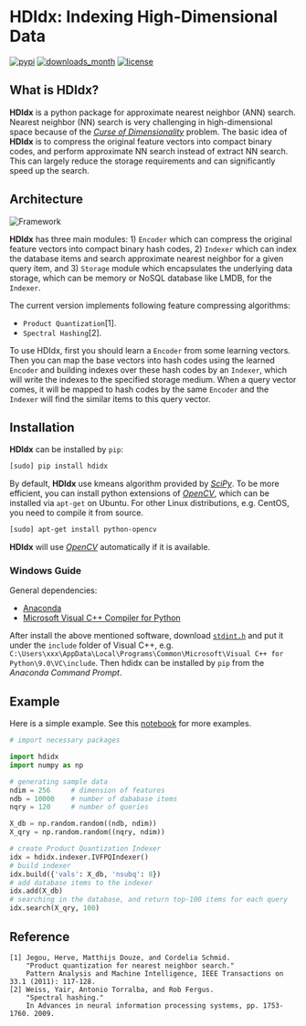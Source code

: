 # **HDIdx**: Indexing High-Dimensional Data

[![pypi](https://img.shields.io/pypi/v/hdidx.svg?style=flat-square)](https://pypi.python.org/pypi/hdidx/)
[![downloads_month](https://img.shields.io/pypi/dm/hdidx.svg?style=flat-square)](https://pypi.python.org/pypi/hdidx/)
[![license](https://img.shields.io/pypi/l/hdidx.svg?style=flat-square)](https://raw.githubusercontent.com/wanji/hdidx/master/LICENSE.md)

## What is **HDIdx**?

**HDIdx** is a python package for approximate nearest neighbor (ANN) search. Nearest neighbor (NN) search is very challenging in high-dimensional space because of the [*Curse of Dimensionality*](https://en.wikipedia.org/wiki/Curse_of_dimensionality) problem. The basic idea of **HDIdx** is to compress the original feature vectors into compact binary codes, and perform approximate NN search instead of extract NN search. This can largely reduce the storage requirements and can significantly speed up the search.

## Architecture

![Framework](https://raw.githubusercontent.com/wanji/hdidx/master/doc/framework.png)

**HDIdx** has three main modules: 1) `Encoder` which can compress the original feature vectors into compact binary hash codes, 2) `Indexer` which can index the database items and search approximate nearest neighbor for a given query item, and 3) `Storage` module which encapsulates the underlying data storage, which can be memory or NoSQL database like LMDB, for the `Indexer`.

The current version implements following feature compressing algorithms: 

- `Product Quantization`[1].
- `Spectral Hashing`[2].

To use HDIdx, first you should learn a `Encoder` from some learning vectors.
Then you can map the base vectors into hash codes using the learned `Encoder` and building indexes over these hash codes by an `Indexer`, which will write the indexes to the specified storage medium.
When a query vector comes, it will be mapped to hash codes by the same `Encoder` and the `Indexer` will find the similar items to this query vector.


## Installation

**HDIdx** can be installed by `pip`:

```bash
[sudo] pip install hdidx
```

By default, **HDIdx** use kmeans algorithm provided by [*SciPy*](http://www.scipy.org/). To be more efficient, you can install python extensions of [*OpenCV*](http://opencv.org/), which can be installed via `apt-get` on Ubuntu. For other Linux distributions, e.g. CentOS, you need to compile it from source.

```bash
[sudo] apt-get install python-opencv
```

**HDIdx** will use [*OpenCV*](http://opencv.org/) automatically if it is available.

### Windows Guide

General dependencies:

- [Anaconda](https://store.continuum.io/cshop/anaconda/)
- [Microsoft Visual C++ Compiler for Python](http://www.microsoft.com/en-us/download/details.aspx?id=44266)

After install the above mentioned software, download [`stdint.h`](http://msinttypes.googlecode.com/svn/trunk/stdint.h) and put it under the `include` folder of Visual C++, e.g. `C:\Users\xxx\AppData\Local\Programs\Common\Microsoft\Visual C++ for Python\9.0\VC\include`. Then hdidx can be installed by `pip` from the *Anaconda Command Prompt*.

## Example

Here is a simple example. See this [notebook](http://nbviewer.ipython.org/gist/wanji/c08693f06ef744feef50) for more examples.

```python
# import necessary packages

import hdidx
import numpy as np

# generating sample data
ndim = 256     # dimension of features
ndb = 10000    # number of dababase items
nqry = 120     # number of queries

X_db = np.random.random((ndb, ndim))
X_qry = np.random.random((nqry, ndim))

# create Product Quantization Indexer
idx = hdidx.indexer.IVFPQIndexer()
# build indexer
idx.build({'vals': X_db, 'nsubq': 8})
# add database items to the indexer
idx.add(X_db)
# searching in the database, and return top-100 items for each query
idx.search(X_qry, 100)
```

## Reference
```
[1] Jegou, Herve, Matthijs Douze, and Cordelia Schmid.
    "Product quantization for nearest neighbor search."
    Pattern Analysis and Machine Intelligence, IEEE Transactions on 33.1 (2011): 117-128.
[2] Weiss, Yair, Antonio Torralba, and Rob Fergus.
    "Spectral hashing."
    In Advances in neural information processing systems, pp. 1753-1760. 2009.
```
